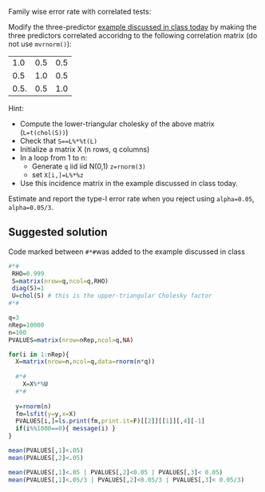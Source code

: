 
Family wise error rate with correlated tests:

Modify the three-predictor [example discussed in class today](https://github.com/gdlc/STAT_COMP/blob/master/LARGE_SCALE_TESTING.md) by making the three predictors correlated accoridng to 
the following correlation matrix (do not use `mvrnorm()`):

| | | |
|----|----|----|
| 1.0  | 0.5 | 0.5 |
| 0.5  | 1.0 | 0.5 |
|0.5.  | 0.5 | 1.0 |


Hint: 

   - Compute the lower-triangular cholesky of the above matrix (`L=t(chol(S))`)
   - Check that `S==L%*%t(L)`
   - Initialize a matrix X (n rows, q columns)
   - In a loop from 1 to n:
        - Generate `q` iid iid N(0,1) `z=rnorm(3)`
        - set `X[i,]=L%*%z`
   - Use this incidence matrix in the example discussed in class today.

Estimate and report the type-I error rate when you reject using `alpha=0.05`, `alpha=0.05/3`.


## Suggested solution



Code marked between `#*#`was added to the example discussed in class

```r
#*#
 RHO=0.999
 S=matrix(nrow=q,ncol=q,RHO) 
 diag(S)=1
 U=chol(S) # this is the upper-triangular Cholesky factor
#*#

q=3
nRep=10000
n=100
PVALUES=matrix(nrow=nRep,ncol=q,NA)

for(i in 1:nRep){
  X=matrix(nrow=n,ncol=q,data=rnorm(n*q))
  
  #*#
    X=X%*%U
  #*#
  
  y=rnorm(n)
  fm=lsfit(y=y,x=X)
  PVALUES[i,]=ls.print(fm,print.it=F)[[2]][[1]][,4][-1]
  if(i%%1000==0){ message(i) }
}

mean(PVALUES[,1]<.05)
mean(PVALUES[,2]<.05)

mean(PVALUES[,1]<.05 | PVALUES[,2]<0.05 | PVALUES[,3]< 0.05)
mean(PVALUES[,1]<.05/3 | PVALUES[,2]<0.05/3 | PVALUES[,3]< 0.05/3)

```
